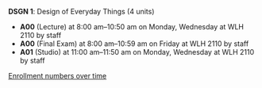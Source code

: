 **DSGN 1**: Design of Everyday Things (4 units)

- **A00** (Lecture) at 8:00 am–10:50 am on Monday, Wednesday at WLH 2110 by staff
- **A00** (Final Exam) at 8:00 am–10:59 am on Friday at WLH 2110 by staff
- **A01** (Studio) at 11:00 am–11:50 am on Monday, Wednesday at WLH 2110 by staff

[Enrollment numbers over time](./DSGN1.tsv)
